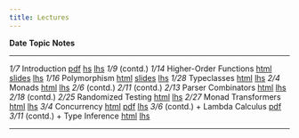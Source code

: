 ```yaml
---
title: Lectures
---
```


**Date**     **Topic**                                          **Notes**
--------     ----------------------------------------------     --------------
   *1/7*     Introduction                                       [pdf][lec1] [hs][hs1] [lhs][lhs1]
   *1/9*     (contd.)
  *1/14*     Higher-Order Functions                             [html][lec2] [slides][lec2s] [lhs][lhs2]
  *1/16*     Polymorphism                                       [html][lec3] [slides][lec3s] [lhs][lhs3]
  *1/28*     Typeclasses                                        [html][lec4] [lhs][lhs4]
   *2/4*     Monads                                             [html][lec7] [lhs][lhs7]
   *2/6*     (contd.)
  *2/11*     (contd.)
  *2/13*     Parser Combinators                                 [html][lec9] [lhs][lhs9]
  *2/18*     (contd.)
  *2/25*     Randomized Testing                                 [html][lec10] [lhs][lhs10]
  *2/27*     Monad Transformers                                 [html][lec11] [lhs][lhs11]
   *3/4*     Concurrency                                        [html][htm13] [pdf][lec13] [lhs][lhs13]
   *3/6*     (contd.) + Lambda Calculus                         [pdf][lec14]
  *3/11*     (contd.) + Type Inference                          [html][lec15] [lhs][lhs15]

<!--   
  *1/23*     Functional Animation                               [html][lec5] [lhs][lhs5]
  *1/28*     Functional Reactive Programming                    [html][lec6] [lhs][lhs6]
  *2/13*     contd.
 *2/27*     Data Parallelism                                   [html][lec12] [code][cod12]
   *3/4*     contd.
             Hindley-Milner Type Inference                      
 -->

----------------------------------------------------------------------------------

[lec1]: static/lec-intro-2x2.pdf
[hs1]:  static/lec-intro.hs
[lhs1]: static/lec-intro.lhs

[lec2]: lectures/lec-higher-order-1.html
[lhs2]: lectures/lec-higher-order-1.lhs
[lec2s]: slides/lec-higher-order.lhs.slides.html

[lec3]: lectures/lec-higher-order-2.html
[lhs3]: lectures/lec-higher-order-2.lhs
[lec3s]: slides/lec-polymorphism.lhs.slides.html

[lec4]: lectures/lec-typeclasses.html
[lhs4]: lectures/lec-typeclasses.lhs
[lec7]: lectures/lec-monads.html
[lhs7]: lectures/lec-monads.lhs
[lec9]: lectures/lec-parsers.html
[lhs9]: lectures/lec-parsers.lhs

[lec10]: lectures/lec-quickcheck.html
[lhs10]: lectures/lec-quickcheck.lhs

[lec11]: lectures/lec-transformers.html
[lhs11]: lectures/lec-transformers.lhs

[lec13]: static/lec-stm-2x2.pdf
[htm13]: lectures/lec-stm.html
[lhs13]: lectures/lec-stm.lhs

[lec14]: static/lec-lambda-2x2.pdf
[lec15]: lectures/lec-inference.html
[lhs15]: lectures/lec-inference.lhs

<!--
[lec5]: lectures/lec-animation.html
[lhs5]: lectures/lec-animation.lhs

[lec6]: lectures/lec-reactive.html
[lhs6]: lectures/lec-reactive.lhs

[lec12]: slides/lec-parallel.markdown.slides.html
[cod12]: https://github.com/ranjitjhala/par-tutorial
-->







